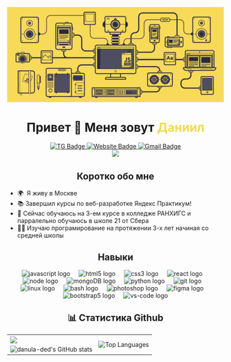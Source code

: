 <div align="center">
  <img src="assets/JS_Banner.gif" width="600">
  <h1>Привет 👋 Меня зовут <span style="color:#f0db4f">Даниил</span></h1>
</div>

<div align="center">
    <!-- TG Badge -->
  <a href="https://t.me/ssilveri" target="_blank">
    <img src="https://img.shields.io/static/v1?message=Telegram&logo=telegram&label=&style=flat&color=2CA5E0&logoColor=white&labelColor=&style=for-the-badge" height="25" alt="TG Badge"  />
  </a>
    <!-- Website Badge -->
  <a href="http://danula-ded.github.io/Portfolio_Resume/" target="_blank">
    <img src="https://img.shields.io/badge/-Portfolio-47CCCC?style=flat&logo=Google-Chrome&logoColor=white&link=http://danula-ded.github.io/Portfolio_Resume/" height="40" alt="Website Badge"  />
  </a>
    <!-- Gmail Badge -->
  <a href="mailto:stupishin1597@yandex.ru" target="_blank">
    <img src="https://img.shields.io/badge/-My Email-c14438?style=flat&logo=Gmail&logoColor=white&link=mailto:stupishin1597@yandex.ru" height="25" alt="Gmail Badge"  />
  </a>
</div>

<div align="center">
  <img src="https://visitor-badge.laobi.icu/badge?page_id=danula-ded.danula-ded&"  />

  ## Коротко обо мне
</div>

- 🌍  Я живу в Москве
- 📚 Завершил курсы по веб-разработке Яндекс Практикум!
- 🧠 Сейчас обучаюсь на 3-ем курсе в колледже РАНХИГС и парралельно обучаюсь в школе 21 от Сбера 
- 👨‍💻 Изучаю програмирование на протяжении 3-х лет начиная со средней школы


<div align="center">

  <h2 slyle="">Навыки</h2>
  <img src="https://skillicons.dev/icons?i=js" height="40" alt="javascript logo"  />
  <img width="12" />
  <img src="https://skillicons.dev/icons?i=html" height="40" alt="html5 logo"  />
  <img width="12" />
  <img src="https://skillicons.dev/icons?i=css" height="40" alt="css3 logo"  />
  <img width="12" />
  <img src="https://skillicons.dev/icons?i=react" height="40" alt="react logo"  />
  <img width="12" />
  <img src="https://skillicons.dev/icons?i=nodejs" height="40" alt="node logo"  />
  <img width="12" />
  <img src="https://skillicons.dev/icons?i=mongo" height="40" alt="mongoDB logo"  />
  <img width="12" />
  <img src="https://skillicons.dev/icons?i=py" height="40" alt="python logo"  />
  <img width="12" />
  <img src="https://skillicons.dev/icons?i=git" height="40" alt="git logo"  />
  <img width="12" />
  <img src="https://skillicons.dev/icons?i=linux" height="40" alt="linux logo"  />
  <img width="12" />
  <img src="https://skillicons.dev/icons?i=bash" height="40" alt="bash logo"  />
  <img width="12" />
  <img src="https://skillicons.dev/icons?i=ps" height="40" alt="photoshop logo"  />
  <img width="12" />
  <img src="https://skillicons.dev/icons?i=figma" height="40" alt="figma logo"  />
  <img width="12" />
  <img src="https://skillicons.dev/icons?i=bootstrap" height="40" alt="bootstrap5 logo"  />
  <img width="12" />
  <img src="https://skillicons.dev/icons?i=vscode" height="40" alt="vs-code logo"  />
</div>

<div align="center">
  <h2>📊 Статистика Github</h2>
</div>

<table>
	<tbody>
		<tr>
			<td><img align="center" src="https://github-readme-streak-stats.herokuapp.com/?user=danula-ded&stroke=ffffff&background=transparent&ring=facc15&fire=facc15&currStreakNum=ffffff&currStreakLabel=facc15&sideNums=ffffff&sideLabels=ffffff&dates=ffffff&hide_border=true"/></td>
			<td rowspan="2"><img align="center"  src="https://github-readme-stats.vercel.app/api/top-langs/?username=danula-ded&langs_count=10&title_color=facc15&text_color=ffffff&icon_color=3382ed&hide_border=true&locale=en&custom_title=Top%20%Languages&theme=transparent" alt="Top Languages" /></td>
		</tr>
		<tr>
			<td><img src="https://github-readme-stats.vercel.app/api?username=danula-ded&show_icons=true&hide=contribs&count_private=true&title_color=facc15&text_color=ffffff&icon_color=3382ed&hide_border=true&show_icons=true&theme=transparent" alt="danula-ded's GitHub stats" /></td>
		</tr>
	</tbody>
</table>



<!-- TODO: Это счетчик фоловеров, когда стану популярным надо будет активировать -->
<!-- <a href="https://www.github.com/danula-ded" target="_blank" rel="noreferrer"><img
src="https://img.shields.io/github/followers/danula-ded?logo=github&style=for-the-badge&color=0891b2&labelColor=27272a" /></a> -->
